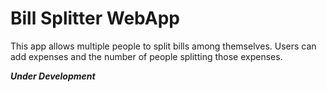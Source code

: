 # Bill Splitter WebApp

This app allows multiple people to split bills among 
themselves. Users can add expenses and the number of people
splitting those expenses.

***Under Development***
